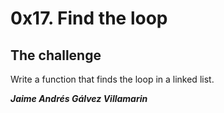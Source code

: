 # 0x17. Find the loop

## The challenge
Write a function that finds the loop in a linked list.

***Jaime Andrés Gálvez Villamarin***
